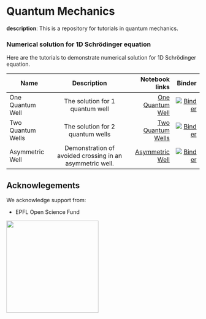 # Quantum Mechanics

**description**: This is a repository for tutorials in quantum mechanics.  

### Numerical solution for 1D Schrödinger equation

Here are the tutorials to demonstrate numerical solution for 1D
Schrödinger equation.

| Name       | Description           | Notebook links  | Binder |
| ------------- |:-------------:| -----:| -----:|
| One Quantum Well | The solution for 1 quantum well | [One Quantum Well](./notebook/1quantumwell.ipynb) | [![Binder](https://mybinder.org/badge_logo.svg)](https://mybinder.org/v2/gh/osscar-org/MSE101/master?urlpath=%2Fapps%2Fnotebook%2F1quantumwell.ipynb) |
| Two Quantum Wells | The solution for 2 quantum wells | [Two Quantum Wells](./notebook/2quantumwells.ipynb) | [![Binder](https://mybinder.org/badge_logo.svg)](https://mybinder.org/v2/gh/osscar-org/MSE101/master?urlpath=%2Fapps%2Fnotebook%2F2quantumwells.ipynb) |
| Asymmetric Well | Demonstration of avoided crossing in an asymmetric well. | [Asymmetric Well](./notebook/asymmetricwell.ipynb) | [![Binder](https://mybinder.org/badge_logo.svg)](https://mybinder.org/v2/gh/osscar-org/MSE101/master?urlpath=%2Fapps%2Fnotebook%2Fasymmetricwell.ipynb) |

## Acknowlegements

We acknowledge support from:
* EPFL Open Science Fund

<img src='http://www.osscar.org/wp-content/uploads/2019/03/OSSCAR-logo.png' width='240'>
